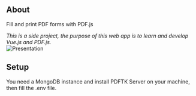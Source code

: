 ## About

Fill and print PDF forms with PDF.js

_This is a side project, the purpose of this web app is to learn and develop Vue.js and PDF.js._  
![Presentation](https://i.imgur.com/kSwPWgJ.jpeg)

## Setup

You need a MongoDB instance and install PDFTK Server on your machine, then fill the .env file.
